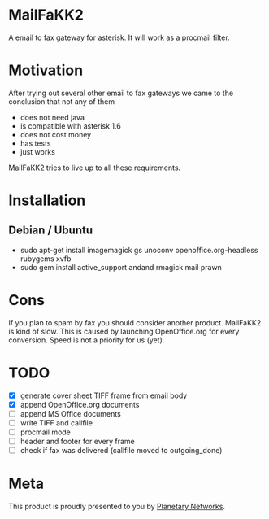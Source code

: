 MailFaKK2
=========

A email to fax gateway for asterisk. It will work as a procmail filter.


Motivation
==========

After trying out several other email to fax gateways we came to the conclusion that not any of them

 * does not need java
 * is compatible with asterisk 1.6
 * does not cost money
 * has tests
 * just works

MailFaKK2 tries to live up to all these requirements.


Installation
============

Debian / Ubuntu
---------------

 * sudo apt-get install imagemagick gs unoconv openoffice.org-headless rubygems xvfb
 * sudo gem install active_support andand rmagick mail prawn

Cons
====

If you plan to spam by fax you should consider another product. MailFaKK2 is
kind of slow. This is caused by launching OpenOffice.org for every conversion.
Speed is not a priority for us (yet).

TODO
====

 * [x] generate cover sheet TIFF frame from email body
 * [x] append OpenOffice.org documents 
 * [ ] append MS Office documents
 * [ ] write TIFF and callfile
 * [ ] procmail mode
 * [ ] header and footer for every frame
 * [ ] check if fax was delivered (callfile moved to outgoing_done)

Meta
====

This product is proudly presented to you by [Planetary Networks](http://planetary-networks.de).
